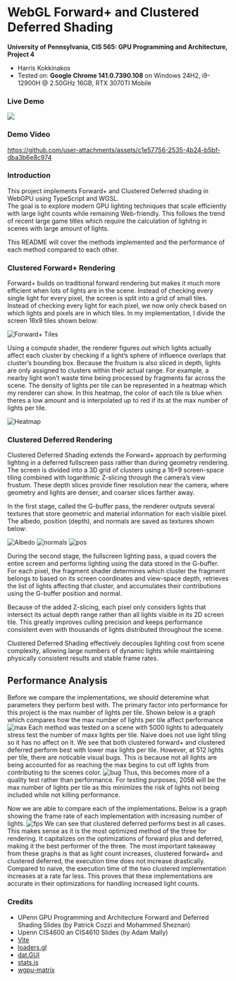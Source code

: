 WebGL Forward+ and Clustered Deferred Shading
======================

**University of Pennsylvania, CIS 565: GPU Programming and Architecture, Project 4**

* Harris Kokkinakos
* Tested on: **Google Chrome 141.0.7390.108** on
  Windows 24H2, i9-12900H @ 2.50GHz 16GB, RTX 3070TI Mobile

### Live Demo

[![](img/thumb.png)](http://TODO.github.io/Project4-WebGPU-Forward-Plus-and-Clustered-Deferred)

### Demo Video

https://github.com/user-attachments/assets/c1e57756-2535-4b24-b5bf-dba3b6e8c974

### Introduction

This project implements Forward+ and Clustered Deferred shading in WebGPU using TypeScript and WGSL.  
The goal is to explore modern GPU lighting techniques that scale efficiently with large light counts while remaining Web-friendly. This follows the trend of recent large game titles which require the calculation of lighitng in scenes with large amount of lights.

This README will cover the methods implemented and the performance of each method compared to each other. 

### Clustered Forward+ Rendering

Forward+ builds on traditional forward rendering but makes it much more efficient when lots of lights are in the scene. Instead of checking every single light for every pixel, the screen is split into a grid of small tiles. Instead of checking every light for each pixel, we now only check based on which lights and pixels are in which tiles. In my implementation, I divide the screen 16x9 tiles shown below:

![Forward+ Tiles](img/tiles.png)

Using a compute shader, the renderer figures out which lights actually affect each cluster by checking if a light’s sphere of influence overlaps that cluster’s bounding box. Because the frustum is also sliced in depth, lights are only assigned to clusters within their actual range. For example, a nearby light won’t waste time being processed by fragments far across the scene. The density of lights per tile can be represented in a heatmap which my renderer can show. In this heatmap, the color of each tile is blue when theres a low amount and is interpolated up to red if its at the max number of lights per tile.

![Heatmap](img/heatmap.png)

### Clustered Deferred Rendering

Clustered Deferred Shading extends the Forward+ approach by performing lighting in a deferred fullscreen pass rather than during geometry rendering. The screen is divided into a 3D grid of clusters using a 16×9 screen-space tiling combined with logarithmic Z-slicing through the camera’s view frustum. These depth slices provide finer resolution near the camera, where geometry and lights are denser, and coarser slices farther away.

In the first stage, called the G-buffer pass, the renderer outputs several textures that store geometric and material information for each visible pixel. The albedo, position (depth), and normals are saved as textures shown below:

![Albedo](img/alebdo.png)
![normals](img/normal.png)
![pos](img/positon.png)

During the second stage, the fullscreen lighting pass, a quad covers the entire screen and performs lighting using the data stored in the G-buffer. For each pixel, the fragment shader determines which cluster the fragment belongs to based on its screen coordinates and view-space depth, retrieves the list of lights affecting that cluster, and accumulates their contributions using the G-buffer position and normal.

Because of the added Z-slicing, each pixel only considers lights that intersect its actual depth range rather than all lights visible in its 2D screen tile. This greatly improves culling precision and keeps performance consistent even with thousands of lights distributed throughout the scene.

Clustered Deferred Shading effectively decouples lighting cost from scene complexity, allowing large numbers of dynamic lights while maintaining physically consistent results and stable frame rates.

## Performance Analysis

Before we compare the implementations, we should deteremine what parameters they perform best with. The primary factor into performance for this project is the max number of lights per tile. Shown below is a graph which compares how the max number of lights per tile affect performance
![max](img/lightspertile.png)
Each method was tested on a scene with 5000 lights to adequately stress test the number of maxx lights per tile. Naive does not use light tiling so it has no affect on it. We see that both clustered forward+ and clustered deferred perform best with lower max lights per tile. However, at 512 lights per tile, there are noticable visual bugs. This is because not all lights are being accounted for as reaching the max begins to cut off lights from contributing to the scenes color. 
![bug](img/visualbug.png)
Thus, this becomes more of a quality test rather than performance. For testing purposes, 2058 will be the max number of lights per tile as this minimizes the risk of lights not being included while not killing performance. 

Now we are able to compare each of the implementations. Below is a graph showing the frame rate of each implementation with increasing number of lights. 
![fps](img/lightcount.png)
We can see that clustered deferred performs best in all cases. This makes sense as it is the most optimized method of the three for rendering. It capitalizes on the optimizations of forward plus and deferred, making it the best performer of the three. The most important takeaway from these graphs is that as light count increases, clustered forward+ and clustered deferred, the execution time does not increase drastically. Compared to naive, the execution time of the two clustered implementation increases at a rate far less. This proves that these implementations are accurate in their optimizations for handling increased light counts.

### Credits

- UPenn GPU Programming and Architecture Forward and Deferred Shading Slides (by Patrick Cozzi and Mohammed Sheznan)
- Upenn CIS4600 an CIS4610 Slides (by Adam Mally)
- [Vite](https://vitejs.dev/)
- [loaders.gl](https://loaders.gl/)
- [dat.GUI](https://github.com/dataarts/dat.gui)
- [stats.js](https://github.com/mrdoob/stats.js)
- [wgpu-matrix](https://github.com/greggman/wgpu-matrix)
